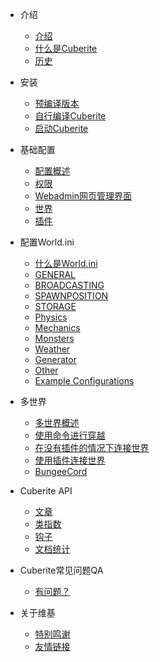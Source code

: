 - 介绍

  - [介绍](0_1_Introduction.md)
  - [什么是Cuberite](0_2_What_is_Cuberite.md)
  - [历史](0_3_History.md)

- 安装

  - [预编译版本](1_1_Pre-Compiled_Builds.md)
  - [自行编译Cuberite](1_2_Compiling_Cuberite_Yourself.md)
  - [启动Cuberite](1_3_Running_Cuberite.md)

- 基础配置

  - [配置概述](2_1_CONFIGURATION_OVERVIEW.md)
  - [权限](2_2_PERMISSIONS.md)
  - [Webadmin网页管理界面](2_3_WEBADMIN)
  - [世界](2_4_WORLDS.md)
  - [插件](2_5_PLUGINS.md)

- 配置World.ini
  - [什么是World.ini](3_1_What_is_world-ini.md)
  - [GENERAL](3_2_General.md)
  - [BROADCASTING](3_3_Broadcasting.md)
  - [SPAWNPOSITION](3_4_SpawnPosition.md)
  - [STORAGE](3_5_Storage.md)
  - [Physics](3_7_Physics.md)
  - [Mechanics](3_8_Mechanics.md)
  - [Monsters](3_9_Monsters.md)
  - [Weather](3_10_Weather.md)
  - [Generator](3_11_Generator.md)
  - [Other](3_12_Other.md)
  - [Example Configurations](3_13_Example_Configurations.md)
- 多世界
  - [多世界概述](4_1_Multiworlds-Overview.md)
  - [使用命令进行穿越](4_2_Traveling-by-Command.md)
  - [在没有插件的情况下连接世界](4_3_Linking-Worlds-Without-Plugins.md)
  - [使用插件连接世界](4_4_Linking-Worlds-with-a-Plugin.md)
  - [BungeeCord](4_5_BungeeCord.md)
- Cuberite API
  - [文章](api_articles.md)
  - [类指数](api_Class-index.md)
  - [钩子](api_Hooks.md)
  - [文档统计](api_Documentation-statistics.md)
- Cuberite常见问题QA
  - [有问题？](FAQ_have-question?.md)
- 关于维基
  - [特别鸣谢](wiki_thanks.md)
  - [友情链接](wiki_friends.md)
